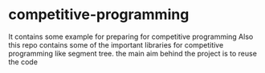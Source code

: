 # competitive-programming
It contains some example for preparing for competitive programming 
Also this repo contains some of the important libraries for competitive programming like segment tree.
the main aim behind the project is to reuse the code
